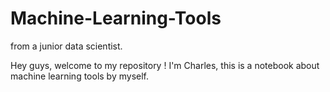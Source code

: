 # Machine-Learning-Tools
from a junior data scientist.

Hey guys, welcome to my repository ! 
I'm Charles, this is a notebook about machine learning tools by myself.
